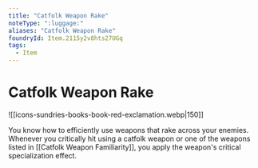 ```yaml
---
title: "Catfolk Weapon Rake"
noteType: ":luggage:"
aliases: "Catfolk Weapon Rake"
foundryId: Item.2115y2v8hts27UGq
tags:
  - Item
---
```


# Catfolk Weapon Rake
![[icons-sundries-books-book-red-exclamation.webp|150]]

You know how to efficiently use weapons that rake across your enemies. Whenever you critically hit using a catfolk weapon or one of the weapons listed in [[Catfolk Weapon Familiarity]], you apply the weapon's critical specialization effect.
